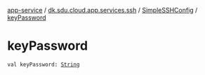 [app-service](../../index.md) / [dk.sdu.cloud.app.services.ssh](../index.md) / [SimpleSSHConfig](index.md) / [keyPassword](./key-password.md)

# keyPassword

`val keyPassword: `[`String`](https://kotlinlang.org/api/latest/jvm/stdlib/kotlin/-string/index.html)